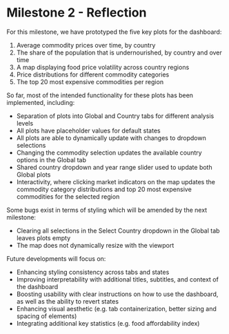 # Milestone 2 - Reflection

For this milestone, we have prototyped the five key plots for the dashboard:
1. Average commodity prices over time, by country
2. The share of the population that is undernourished, by country and over time
3. A map displaying food price volatility across country regions
4. Price distributions for different commodity categories
5. The top 20 most expensive commodities per region

So far, most of the intended functionality for these plots has been implemented, including:
- Separation of plots into Global and Country tabs for different analysis levels
- All plots have placeholder values for default states
- All plots are able to dynamically update with changes to dropdown selections
- Changing the commodity selection updates the available country options in the Global tab
- Shared country dropdown and year range slider used to update both Global plots
- Interactivity, where clicking market indicators on the map updates the commodity category distributions and top 20 most expensive commodities for the selected region
  
Some bugs exist in terms of styling which will be amended by the next milestone:
- Clearing all selections in the Select Country dropdown in the Global tab leaves plots empty
- The map does not dynamically resize with the viewport

Future developments will focus on:
- Enhancing styling consistency across tabs and states
- Improving interpretability with additional titles, subtitles, and context of the dashboard
- Boosting usability with clear instructions on how to use the dashboard, as well as the ability to revert states
- Enhancing visual aesthetic (e.g. tab containerization, better sizing and spacing of elements)
- Integrating additional key statistics (e.g. food affordability index)
